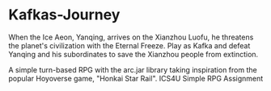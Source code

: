 # Kafkas-Journey
When the Ice Aeon, Yanqing, arrives on the Xianzhou Luofu, he threatens the planet's civilization with the Eternal Freeze. Play as Kafka and defeat Yanqing and his subordinates to save the Xianzhou people from extinction.

A simple turn-based RPG with the arc.jar library taking inspiration from the popular Hoyoverse game, "Honkai Star Rail". 
ICS4U Simple RPG Assignment
